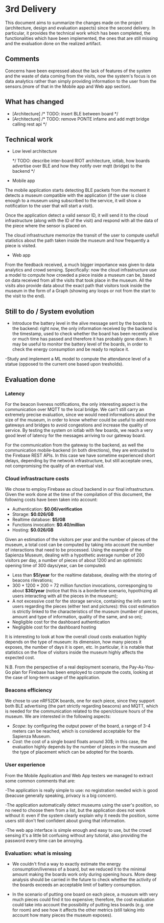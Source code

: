 # 3rd Delivery

This document aims to summarize the changes made on the project (architecture, design and evaluation aspects) since the second delivery. In particular, it provides the technical work which has been completed, the functionalities which have been implemented, the ones that are still missing and the evaluation done on the realized artifact.

## Comments 
Concerns have been expressed about the lack of features of the system and the waste of data coming from the visits, now the system's focus is on data analytics rather than simply providing information to the user from the sensors.(more of that in the Mobile app and Web app section). 

## What has changed

- [Architecture] /* TODO: insert BLE between board */
- [Architecture] /* TODO: remove PONTE infame and add mqtt bridge calling rest api */


## Technical work

- Low level architecture

  */ TODO: describe inter-board RIOT architecture, iotlab, how boards advertise over BLE and how they notify over mqtt (bridge) to the backend */
  
- Mobile app

 The mobile application starts detecting BLE packets from the moment it detects a museum compatible with the application (if the user is close enough to a museum using subscribed to the service, it will show a notification to the user that will start a visit).
 
 Once the application detect a valid sensor ID, it will send it to the cloud infrastructure (along with the ID of the visit) and respond with all the data of the piece where the sensor is placed on. 
 
 The cloud infrastructure memorize the transit of the user to compute usefull statistics about the path taken inside the museum and how frequently a piece is visited.
  
- Web app

From the feedback received, a much bigger importance was given to data analytics and crowd sensing. Specifically: now the cloud infrastructure use a model to compute how crowded a piece inside a museum can be, based on data received from all the visits that took place in the museum. All the visits also provide data about the exact path that visitors took inside the museum in the form of a Graph (showing any loops or not from the start to the visit to the end).
  
  
## Still to do / System evolution

- Introduce the battery level in the alive message sent by the boards to the backend: right now, the only information received by the backend is the timestamp, used to check whether the board has been recently alive or much time has passed and therefore it has probably gone down. It may be useful to monitor the battery level of the boards, in order to check the energy consumption and be ready to replace it.

-Study and implement a ML model to compute the attendance level of a statue (opposed to the current one based upon tresholds).


## Evaluation done

### Latency

For the beacon liveness notifications, the only interesting aspect is the communication over MQTT to the local bridge. We can't still carry an extremely precise evaluation, since we would need informations about the size of the museum, in order to know whether could be useful to add more gateways and bridges to avoid congestions and increase the quality of service. By testing the system on iotlab with few boards, we reach a very good level of latency for the messages arriving to our gateway board.

For the communication from the gateway to the backend, as well the communication mobile-backend (in both directions), they are entrusted to the Firebase REST APIs. In this case we have sometime experienced short delays, depending by the network infrastructure, but still acceptale ones, not compromising the quality of an eventual visit.


### Cloud infrastracture costs

We chose to employ Firebase as cloud backend in our final infrastructure. Given the work done at the time of the compilation of this document, the following costs have been taken into account:

  - Authentication: **$0.06/verification**
  - Storage: **$0.026/GB**
  - Realtime database: **$5/GB**
  - Functions invocation: **$0.40/million**
  - Hosting: **$0.026/GB**

Given an estimation of the visitors per year and the number of pieces of the museum, a total cost can be computed by taking into account the number of interactions that need to be processed. Using the example of the Sapienza Museum, dealing with a hypothetic average number of 200 visitors per day, a number of pieces of about 1200 and an optimistic opening time of 300 days/year, can be computed:
  - Less than **$5/year** for the realtime database, dealing with the storing of beacons rilevations;
  - 300 * 1200 * 200 = 72 million function invocations, corresponging to about **$30/year** (notice that this is a borderline scenario, hypothizing all users interacting with all the pieces in the museum);
  - A not excessive cost for the storage service, containing the info sent to users regarding the pieces (either text and pictures): this cost estimation is strictly linked to the characteristics of the museum (number of pieces, amount and type of information, quality of the same, and so on);
  - Negligible cost for the dashboard authentication
  - Negligible cost for the dashboard hosting

It is interesting to look at how the overall cloud costs evaluation highly depends on the type of museum: its dimension, how many pieces it exposes, the number of days it is open, etc. In particular, it is notable that statistics on the flow of visitors inside the museum highly affects the expected cost.

N.B. From the perspective of a real deployment scenario, the Pay-As-You-Go plan for Firebase has been employed to compute the costs, looking at the case of long-term usage of the application.

### Beacons efficiency

We chose to use nRF52DK boards, one for each piece, since they support both BLE advertising (the part strictly regarding beacons) and MQTT, which is needed for the communication related to the open/closure hours of the museum. We are interested in the following aspects:

- *Scope*: by configuring the output power of the board, a range of 3-4 meters can be reached, which is considered acceptable for the Sapienza Museum.
- *Cost*: the cost of a single board floats around 30$; in this case, the evaluation highly depends by the number of pieces in the museum and the type of placement which can be adopted for the boards.


### User experience

From the Mobile Application and Web App testers we managed to extract some common comments that are:

-The application is really simple to use: no registration needed wich is good (beacuse generally speaking, privacy is a big concern).

-The application automatically detect museums using the user's position, so no need to choose them from a list, but the application does not work without it: even if the system clearly explain why it needs the position, some users still don't feel confident about giving that information.

-The web app interface is simple enough and easy to use, but the crowd sensing it's a little bit confusing without any tutorial, also providing the password every time can be annoying. 


### Evaluation: what is missing

- We couldn't find a way to exactly estimate the energy consumption/liveness of a board, but we reduced it to the minimal amount making the boards work only during opening hours. More deep analysis should be carried in the future to check whether the activity of the boards exceeds an acceptable limit of battery consumption.

- In the scenario of putting one board on each piece, a museum with very much pieces could find it too expensive; therefore, the cost evaluation could take into account the possibility of putting less boards (e.g. one for room) and see how it affects the other metrics (still taking into account how many pieces the museum exposes).


